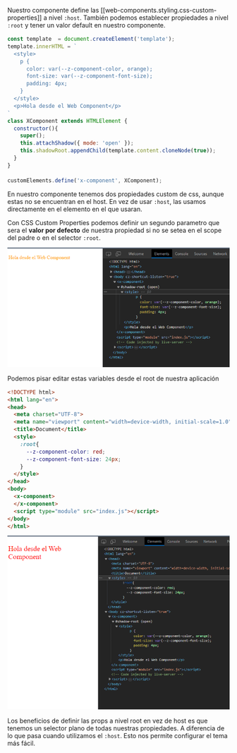Nuestro componente define las [[web-components.styling.css-custom-properties]] a nivel ```:host```. También podemos establecer propiedades a nivel ```:root``` y tener un valor default en nuestro componente.

```js
const template  = document.createElement('template');
template.innerHTML = `
  <style>
    p {
      color: var(--z-component-color, orange);
      font-size: var(--z-component-font-size);
      padding: 4px;
    }
  </style>
  <p>Hola desde el Web Component</p>
`
class XComponent extends HTMLElement {
  constructor(){
    super();
    this.attachShadow({ mode: 'open' });
    this.shadowRoot.appendChild(template.content.cloneNode(true));
  }
}

customElements.define('x-component', XComponent);
```

En nuestro componente tenemos dos propiedades custom de css, aunque estas no se encuentran en el host. En vez de usar ```:host```, las usamos directamente en el elemento en el que usaran.

Con CSS Custom Properties podemos definir un segundo parametro que sera el **valor por defecto** de nuestra propiedad si no se setea en el scope del padre o en el selector ```:root```.

![Alt text](image-22.png)

Podemos pisar editar estas variables desde el root de nuestra aplicación

```html
<!DOCTYPE html>
<html lang="en">
<head>
  <meta charset="UTF-8">
  <meta name="viewport" content="width=device-width, initial-scale=1.0">
  <title>Document</title>
  <style>
    :root{
      --z-component-color: red;
      --z-component-font-size: 24px;
    }
  </style>
</head>
<body>
  <x-component>
  </x-component>
  <script type="module" src="index.js"></script>
</body>
</html>
```
![Alt text](image-23.png)

Los beneficios de definir las props a nivel root en vez de host es que tenemos un selector plano de todas nuestras propiedades. A diferencia de lo que pasa cuando utilizamos el ```:host```. Esto nos permite configurar el tema más fácil.